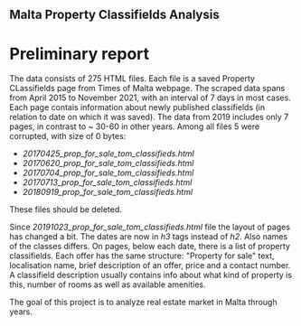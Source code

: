 ## Malta Property Classifields Analysis

# Preliminary report

The data consists of 275 HTML files. Each file is a saved Property CLassifields page from Times of Malta webpage. The scraped data spans from April 2015 to November 2021, with an interval of 7 days in most cases. Each page contais information about newly published classifields (in relation to date on which it was saved). The data from 2019 includes only 7 pages, in contrast to ~ 30-60 in other years. Among all files 5 were corrupted, with size of 0 bytes:
- *20170425_prop_for_sale_tom_classifieds.html*
- *20170620_prop_for_sale_tom_classifieds.html*
- *20170704_prop_for_sale_tom_classifieds.html*
- *20170713_prop_for_sale_tom_classifieds.html*
- *20180919_prop_for_sale_tom_classifieds.html*

These files should be deleted.

Since *20191023_prop_for_sale_tom_classifieds.html* file the layout of pages has changed a bit. The dates are now in *h3* tags instead of *h2*. Also names of the classes differs.
On pages, below each date, there is a list of property classifields. Each offer has the same structure: "Property for sale" text, localisation name, brief description of an offer, price and a contact number.
A classifield description usually contains info about what kind of property is this, number of rooms as well as available amenities.

The goal of this project is to analyze real estate market in Malta through years.


